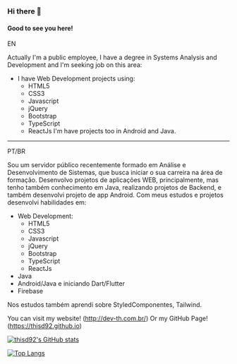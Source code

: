### Hi there 👋
#### Good to see you here!

EN

Actually I'm a public employee, I have a degree in Systems Analysis and Development and I'm seeking job on this area:
- I have Web Development projects using:
  - HTML5
  - CSS3
  - Javascript
  - jQuery
  - Bootstrap
  - TypeScript
  - ReactJs
I'm have projects too in Android and Java.

-------------------------------------------------------------------------
PT/BR

Sou um servidor público recentemente formado em Análise e Desenvolvimento de Sistemas, que busca iniciar o sua carreira na área de formação.
Desenvolvo projetos de aplicações WEB, principalmente, mas tenho também conhecimento em Java, realizando projetos de Backend, e também desenvolvi projeto de app Android.
Com meus estudos e projetos desenvolvi habilidades em:
- Web Development:
  - HTML5
  - CSS3
  - Javascript
  - jQuery
  - Bootstrap
  - TypeScript
  - ReactJs
- Java
- Android/Java e iniciando Dart/Flutter
- Firebase

Nos estudos também aprendi sobre StyledComponentes, Tailwind.


You can visit my website!
(http://dev-th.com.br/)
Or my GitHub Page!
(https://thisd92.github.io)

[![thisd92's GitHub stats](https://github-readme-stats.vercel.app/api?username=thisd92&show_icons=true&theme=radical)](https://github.com/thisd92)

[![Top Langs](https://github-readme-stats.vercel.app/api/top-langs/?username=thisd92&layout=compact)](https://github.com/thisd92)
